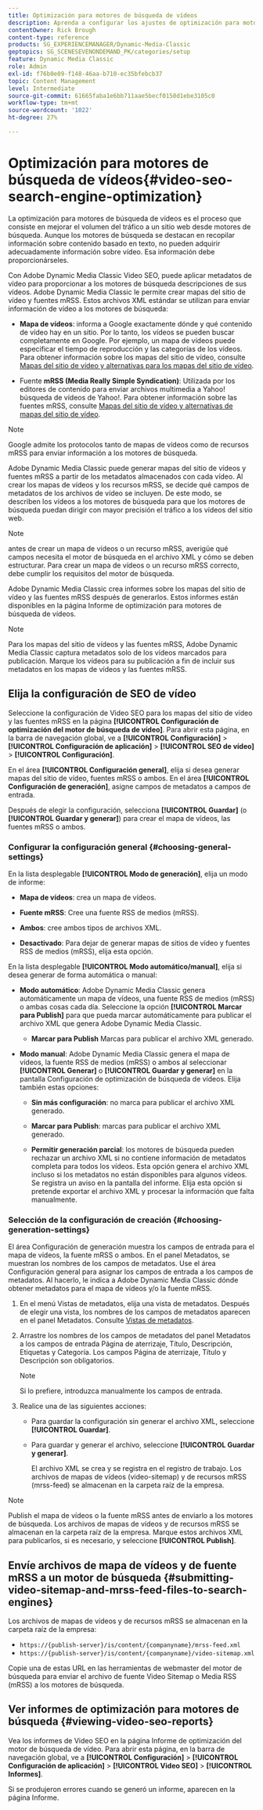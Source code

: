 ```yaml
---
title: Optimización para motores de búsqueda de vídeos
description: Aprenda a configurar los ajustes de optimización para motores de búsqueda de vídeos en Adobe Dynamic Media Classic.
contentOwner: Rick Brough
content-type: reference
products: SG_EXPERIENCEMANAGER/Dynamic-Media-Classic
geptopics: SG_SCENESEVENONDEMAND_PK/categories/setup
feature: Dynamic Media Classic
role: Admin
exl-id: f76b0e09-f148-46aa-b710-ec35bfebcb37
topic: Content Management
level: Intermediate
source-git-commit: 61665faba1e6bb711aae5becf0150d1ebe3105c0
workflow-type: tm+mt
source-wordcount: '1022'
ht-degree: 27%

---
```


# Optimización para motores de búsqueda de vídeos{#video-seo-search-engine-optimization}

La optimización para motores de búsqueda de vídeos es el proceso que consiste en mejorar el volumen del tráfico a un sitio web desde motores de búsqueda. Aunque los motores de búsqueda se destacan en recopilar información sobre contenido basado en texto, no pueden adquirir adecuadamente información sobre vídeo. Esa información debe proporcionárseles.

Con Adobe Dynamic Media Classic Video SEO, puede aplicar metadatos de vídeo para proporcionar a los motores de búsqueda descripciones de sus vídeos. Adobe Dynamic Media Classic le permite crear mapas del sitio de vídeo y fuentes mRSS. Estos archivos XML estándar se utilizan para enviar información de vídeo a los motores de búsqueda:

* **Mapa de vídeos**: informa a Google exactamente dónde y qué contenido de vídeo hay en un sitio. Por lo tanto, los vídeos se pueden buscar completamente en Google. Por ejemplo, un mapa de vídeos puede especificar el tiempo de reproducción y las categorías de los vídeos. Para obtener información sobre los mapas del sitio de vídeo, consulte [Mapas del sitio de vídeo y alternativas para los mapas del sitio de vídeo](https://developers.google.com/search/docs/crawling-indexing/sitemaps/video-sitemaps?visit_id=637558394348624754-567115452&amp;rd=1).

* Fuente **mRSS (Media Really Simple Syndication)**: Utilizada por los editores de contenido para enviar archivos multimedia a Yahoo! búsqueda de vídeos de Yahoo!. Para obtener información sobre las fuentes mRSS, consulte [Mapas del sitio de vídeo y alternativas de mapas del sitio de vídeo](https://developers.google.com/search/docs/crawling-indexing/sitemaps/video-sitemaps?visit_id=637558394348624754-567115452&amp;rd=1).

>[!NOTE]
>
>Google admite los protocolos tanto de mapas de vídeos como de recursos mRSS para enviar información a los motores de búsqueda.

Adobe Dynamic Media Classic puede generar mapas del sitio de vídeos y fuentes mRSS a partir de los metadatos almacenados con cada vídeo. Al crear los mapas de vídeos y los recursos mRSS, se decide qué campos de metadatos de los archivos de vídeo se incluyen. De este modo, se describen los vídeos a los motores de búsqueda para que los motores de búsqueda puedan dirigir con mayor precisión el tráfico a los vídeos del sitio web.

>[!NOTE]
>
>antes de crear un mapa de vídeos o un recurso mRSS, averigüe qué campos necesita el motor de búsqueda en el archivo XML y cómo se deben estructurar. Para crear un mapa de vídeos o un recurso mRSS correcto, debe cumplir los requisitos del motor de búsqueda.

Adobe Dynamic Media Classic crea informes sobre los mapas del sitio de vídeo y las fuentes mRSS después de generarlos. Estos informes están disponibles en la página Informe de optimización para motores de búsqueda de vídeos.

>[!NOTE]
>
>Para los mapas del sitio de vídeos y las fuentes mRSS, Adobe Dynamic Media Classic captura metadatos solo de los vídeos marcados para publicación. Marque los vídeos para su publicación a fin de incluir sus metadatos en los mapas de vídeos y las fuentes mRSS.

## Elija la configuración de SEO de vídeo

Seleccione la configuración de Video SEO para los mapas del sitio de vídeo y las fuentes mRSS en la página **[!UICONTROL Configuración de optimización del motor de búsqueda de vídeo]**. Para abrir esta página, en la barra de navegación global, ve a **[!UICONTROL Configuración]** > **[!UICONTROL Configuración de aplicación]** > **[!UICONTROL SEO de vídeo]** > **[!UICONTROL Configuración]**.

En el área **[!UICONTROL Configuración general]**, elija si desea generar mapas del sitio de vídeo, fuentes mRSS o ambos. En el área **[!UICONTROL Configuración de generación]**, asigne campos de metadatos a campos de entrada.

Después de elegir la configuración, selecciona **[!UICONTROL Guardar]** (o **[!UICONTROL Guardar y generar]**) para crear el mapa de vídeos, las fuentes mRSS o ambos.

### Configurar la configuración general {#choosing-general-settings}

En la lista desplegable **[!UICONTROL Modo de generación]**, elija un modo de informe:

* **Mapa de vídeos**: crea un mapa de vídeos.

* **Fuente mRSS**: Cree una fuente RSS de medios (mRSS).

* **Ambos**: cree ambos tipos de archivos XML.

* **Desactivado**: Para dejar de generar mapas de sitios de vídeo y fuentes RSS de medios (mRSS), elija esta opción.

En la lista desplegable **[!UICONTROL Modo automático/manual]**, elija si desea generar de forma automática o manual:

* **Modo automático**: Adobe Dynamic Media Classic genera automáticamente un mapa de vídeos, una fuente RSS de medios (mRSS) o ambas cosas cada día. Seleccione la opción **[!UICONTROL Marcar para Publish]** para que pueda marcar automáticamente para publicar el archivo XML que genera Adobe Dynamic Media Classic.

   * **Marcar para Publish** Marcas para publicar el archivo XML generado.

* **Modo manual**: Adobe Dynamic Media Classic genera el mapa de vídeos, la fuente RSS de medios (mRSS) o ambos al seleccionar **[!UICONTROL Generar]** o **[!UICONTROL Guardar y generar]** en la pantalla Configuración de optimización de búsqueda de vídeos. Elija también estas opciones:

   * **Sin más configuración**: no marca para publicar el archivo XML generado.

   * **Marcar para Publish**: marcas para publicar el archivo XML generado.

   * **Permitir generación parcial**: los motores de búsqueda pueden rechazar un archivo XML si no contiene información de metadatos completa para todos los vídeos. Esta opción genera el archivo XML incluso si los metadatos no están disponibles para algunos vídeos. Se registra un aviso en la pantalla del informe. Elija esta opción si pretende exportar el archivo XML y procesar la información que falta manualmente.

### Selección de la configuración de creación {#choosing-generation-settings}

El área Configuración de generación muestra los campos de entrada para el mapa de vídeos, la fuente mRSS o ambos. En el panel Metadatos, se muestran los nombres de los campos de metadatos. Use el área Configuración general para asignar los campos de entrada a los campos de metadatos. Al hacerlo, le indica a Adobe Dynamic Media Classic dónde obtener metadatos para el mapa de vídeos y/o la fuente mRSS.

1. En el menú Vistas de metadatos, elija una vista de metadatos. Después de elegir una vista, los nombres de los campos de metadatos aparecen en el panel Metadatos.
Consulte [Vistas de metadatos](application-setup.md#metadata_views).
1. Arrastre los nombres de los campos de metadatos del panel Metadatos a los campos de entrada Página de aterrizaje, Título, Descripción, Etiquetas y Categoría. Los campos Página de aterrizaje, Título y Descripción son obligatorios.

   >[!NOTE]
   >
   >Si lo prefiere, introduzca manualmente los campos de entrada.

1. Realice una de las siguientes acciones:

   * Para guardar la configuración sin generar el archivo XML, seleccione **[!UICONTROL Guardar]**.
   * Para guardar y generar el archivo, seleccione **[!UICONTROL Guardar y generar]**.

     El archivo XML se crea y se registra en el registro de trabajo. Los archivos de mapas de vídeos (video-sitemap) y de recursos mRSS (mrss-feed) se almacenan en la carpeta raíz de la empresa.

>[!NOTE]
>
>Publish el mapa de vídeos o la fuente mRSS antes de enviarlo a los motores de búsqueda. Los archivos de mapas de vídeos y de recursos mRSS se almacenan en la carpeta raíz de la empresa. Marque estos archivos XML para publicarlos, si es necesario, y seleccione **[!UICONTROL Publish]**.

## Envíe archivos de mapa de vídeos y de fuente mRSS a un motor de búsqueda {#submitting-video-sitemap-and-mrss-feed-files-to-search-engines}

Los archivos de mapas de vídeos y de recursos mRSS se almacenan en la carpeta raíz de la empresa:

* `https://{publish-server}/is/content/{companyname}/mrss-feed.xml`
* `https://{publish-server}/is/content/{companyname}/video-sitemap.xml`

Copie una de estas URL en las herramientas de webmaster del motor de búsqueda para enviar el archivo de fuente Video Sitemap o Media RSS (mRSS) a los motores de búsqueda.

## Ver informes de optimización para motores de búsqueda {#viewing-video-seo-reports}

Vea los informes de Video SEO en la página Informe de optimización del motor de búsqueda de vídeo. Para abrir esta página, en la barra de navegación global, ve a **[!UICONTROL Configuración]** > **[!UICONTROL Configuración de aplicación]** > **[!UICONTROL Video SEO]** > **[!UICONTROL Informes]**.

Si se produjeron errores cuando se generó un informe, aparecen en la página Informe.
